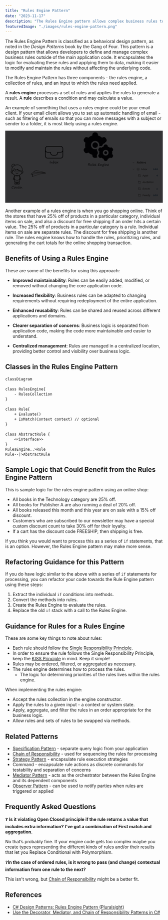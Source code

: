 ```yaml
---
title: "Rules Engine Pattern"
date: "2023-11-17"
description: "The Rules Engine pattern allows complex business rules to be defined, managed, and applied outside of the main application code."
featuredImage: "./images/rules-engine-pattern.png"
---
```

The Rules Engine Pattern is classified as a behavioral design pattern, as noted in the _Design Patterns_ book by the Gang of Four. This pattern is a design pattern that allows developers to define and manage complex business rules outside of the main application code. It encapsulates the logic for evaluating these rules and applying them to data, making it easier to modify and maintain the rules without affecting the underlying code.

The Rules Engine Pattern has three components - the rules engine, a collection of rules, and an input to which the rules need applied. 

A **rules engine** processes a set of rules and applies the rules to generate a result. A **rule** describes a condition and may calculate a value.

An example of something that uses a rules engine could be your email client. If your email client allows you to set up automatic handling of email - such as filtering of emails so that you can move messages with a subject or sender to a folder, it is most likely using a rules engine.

![Animated version of the Rules Engine pattern - where your cousin sends you an email message, which goes to your Inbox. From the Inbox, the message gets sent to a Rules Engine for processing. The Rules Engine sees a rule that messages from your cousin go to a Family folder. The message ends up in the Family folder under Inbox.](images/rules-engine-in-action-animated.gif)

Another example of a rules engine is when you go shopping online. Think of the stores that have 25% off of products in a particular category, individual items on sale, and also a discount for free shipping if an order hits a certain value. The 25% off of products in a particular category is a rule. Individual items on sale are separate rules. The discount for free shipping is another rule. The rules engine knows how to handle the rules, prioritizing rules, and generating the cart totals for the online shopping transaction.

## Benefits of Using a Rules Engine

These are some of the benefits for using this approach:

- **Improved maintainability**: Rules can be easily added, modified, or removed without changing the core application code.

- **Increased flexibility**: Business rules can be adapted to changing requirements without requiring redeployment of the entire application.

- **Enhanced reusability**: Rules can be shared and reused across different applications and domains.

- **Clearer separation of concerns**: Business logic is separated from application code, making the code more maintainable and easier to understand.

- **Centralized management**: Rules are managed in a centralized location, providing better control and visibility over business logic.

## Classes in the Rules Engine Pattern

```mermaid
classDiagram

class RulesEngine{
    - RulesCollection
}

class Rule{
    + Evaluate()
    + IsMatch(Context context) // optional
}

class AbstractRule {  
    <<interface>>  
}
RulesEngine..>Rule
Rule--|>AbstractRule
```

## Sample Logic that Could Benefit from the Rules Engine Pattern

This is sample logic for the rules engine pattern using an online shop:

- All books in the Technology category are 25% off.
- All books for Publisher A are also running a deal of 20% off.
- All books released this month and this year are on sale with a 15% off discount.
- Customers who are subscribed to our newsletter may have a special custom discount count to take 30% off for their loyalty.
- If a cart has the discount code FREESHIP, then shipping is free.

If you think you would want to process this as a series of `if` statements, that is an option. However, the Rules Engine pattern may make more sense.

## Refactoring Guidance for this Pattern

If you do have logic similar to the above with a series of `if` statements for processing, you can refactor your code towards the Rule Engine pattern using these steps:

1. Extract the individual `if` conditions into methods.
2. Convert the methods into rules.
3. Create the Rules Engine to evaluate the rules.
4. Replace the old `if` stack with a call to the Rules Engine.

## Guidance for Rules for a Rules Engine

These are some key things to note about rules:

- Each rule should follow the [Single Responsibility Principle](/principles/single-responsibility-principle).
- In order to ensure the rule follows the Single Responsibility Principle, keep the [KISS Principle](/principles/keep-it-simple) in mind. Keep it simple!
- Rules may be ordered, filtered, or aggregated as necessary.
- The rules engine determines how to process the rules.
  - The logic for determining priorities of the rules lives within the rules engine.

When implementing the rules engine:

- Accept the rules collection in the engine constructor.
- Apply the rules to a given input - a context or system state.
- Apply, aggregate, and filter the rules in an order appropriate for the business logic.
- Allow rules and sets of rules to be swapped via methods.

## Related Patterns

- [Specification Pattern](/design-patterns/specification-pattern) - separate query logic from your application
- [Chain of Responsibility](/design-patterns/chain-of-responsibility-pattern) - used for sequencing the rules for processing
- [Strategy Pattern](/design-patterns/strategy-pattern) - encapsulate rule execution strategies
- Command - encapsulate rule actions as discrete commands for testability and separation of concerns
- [Mediator Pattern](/design-patterns/mediator-pattern) - acts as the orchestrator between the Rules Engine and its dependent components
- [Observer Pattern](/design-patterns/observer-pattern) - can be used to notify parties when rules are triggered or applied

## Frequently Asked Questions

❓ **Is it violating Open Closed principle if the rule returns a value that includes extra information? I've got a combination of First match and aggregation.**

No that’s probably fine. If your engine code gets too complex maybe you create types representing the different kinds of rules and/or their results that let you Replace Conditional with Polymorphism.

❓**In the case of ordered rules, is it wrong to pass (and change) contextual information from one rule to the next?**

This isn't wrong, but [Chain of Responsibility](/design-patterns/chain-of-responsibility-pattern) might be a better fit.

## References

- [C# Design Patterns: Rules Engine Pattern (Pluralsight)](https://www.pluralsight.com/courses/c-sharp-design-patterns-rules-pattern)
- [Use the Decorator, Mediator, and Chain of Responsibility Patterns in C#](https://www.youtube.com/watch?v=eSQHpfaYspw)